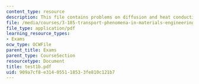 ```yaml
---
content_type: resource
description: This file contains problems on diffusion and heat conduction.
file: /media/courses/3-185-transport-phenomena-in-materials-engineering-fall-2003/909a7cf8e314055118533fe810c121b7_test1b.pdf
file_type: application/pdf
learning_resource_types:
- Exams
ocw_type: OCWFile
parent_title: Exams
parent_type: CourseSection
resourcetype: Document
title: test1b.pdf
uid: 909a7cf8-e314-0551-1853-3fe810c121b7
---
```

